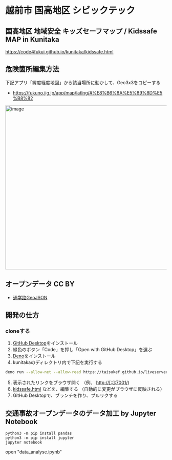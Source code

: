 # 越前市 国高地区 シビックテック

## 国高地区 地域安全 キッズセーフマップ / Kidssafe MAP in Kunitaka

https://code4fukui.github.io/kunitaka/kidssafe.html  

## 危険箇所編集方法

下記アプリ「緯度経度地図」から該当場所に動かして、Geo3x3をコピーする
- https://fukuno.jig.jp/app/map/latlng/#%E8%B6%8A%E5%89%8D%E5%B8%82

<img width="511" alt="image" src="https://user-images.githubusercontent.com/1715217/219602296-2d3b72ce-581a-4ba8-8c69-edbe1b95ee76.png">


## オープンデータ CC BY

- [通学路GeoJSON](https://code4fukui.github.io/kunitaka/schoolzone.geojson)

## 開発の仕方

### cloneする

1. [GitHub Desktop](https://desktop.github.com/)をインストール
2. 緑色のボタン「Code」を押し「Open with GitHub Desktop」を選ぶ
3. [Deno](https://deno.land/)をインストール
4. kunitakaのディレクトリ内で下記を実行する
```sh
deno run --allow-net --allow-read https://taisukef.github.io/liveserver/liveserver.js
```
5. 表示されたリンクをブラウザ開く （例、 [http://[::]:7001/](http://[::]:7001/))
6. [kidssafe.html](kidssafe.html) などを、編集する （自動的に変更がブラウザに反映される）
7. GitHub Desktopで、ブランチを作り、プルリクする

## 交通事故オープンデータのデータ加工 by Jupyter Notebook

```
python3 -m pip install pandas
python3 -m pip install jupyter
jupyter notebook
```
open "data_analyse.ipynb"

